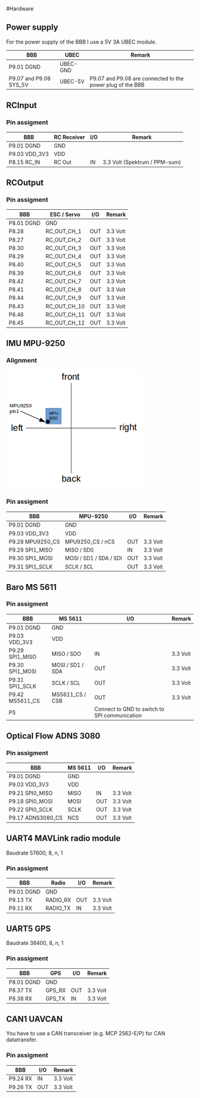 #Hardware

## Power supply
For the power supply of the BBB I use a 5V 3A UBEC module.

BBB | UBEC | Remark
------------ | ------------- | -------------
P9.01 DGND | UBEC-GND | | 
P9.07 and P9.08 SYS_5V | UBEC-5V | P9.07 and P9.08 are connected to the power plug of the BBB  |


## RCInput

### Pin assigment

BBB | RC Receiver | I/O | Remark
------------ | ------------- | ------------- | -------------
P9.01 DGND | GND | | 
P9.03 VDD_3V3 | VDD | |
P8.15 RC_IN | RC Out | IN | 3.3 Volt (Spektrum / PPM-sum) 

## RCOutput

### Pin assigment

BBB | ESC / Servo | I/O | Remark
------------ | ------------- | ------------- | -------------
P8.01 DGND | GND | 
P8.28 | RC_OUT_CH_1 | OUT | 3.3 Volt
P8.27 | RC_OUT_CH_2 | OUT | 3.3 Volt
P8.30 | RC_OUT_CH_3 | OUT | 3.3 Volt
P8.29 | RC_OUT_CH_4 | OUT | 3.3 Volt
P8.40 | RC_OUT_CH_5 | OUT | 3.3 Volt
P8.39 | RC_OUT_CH_6 | OUT | 3.3 Volt
P8.42 | RC_OUT_CH_7 | OUT | 3.3 Volt
P8.41 | RC_OUT_CH_8 | OUT | 3.3 Volt
P8.44 | RC_OUT_CH_9 | OUT | 3.3 Volt
P8.43 | RC_OUT_CH_10 | OUT | 3.3 Volt
P8.46 | RC_OUT_CH_11 | OUT | 3.3 Volt
P8.45 | RC_OUT_CH_12 | OUT | 3.3 Volt

## IMU MPU-9250

### Alignment

![MPU-9250 alignment](../pic/9250.png)


### Pin assigment

BBB | MPU-9250 | I/O | Remark
------------ | ------------- | ------------- | -------------
P9.01 DGND | GND | |
P9.03 VDD_3V3 | VDD | |
P9.28 MPU9250_CS | MPU9250_CS / nCS | OUT | 3.3 Volt
P9.29 SPI1_MISO | MISO / SD0 | IN | 3.3 Volt
P9.30 SPI1_MOSI | MOSI / SD1 / SDA / SDI | OUT | 3.3 Volt
P9.31 SPI1_SCLK | SCLK / SCL | OUT | 3.3 Volt


## Baro MS 5611

### Pin assigment

BBB | MS 5611 | I/O | Remark
------------ | ------------- | ------------- | -------------
P9.01 DGND | GND | |
P9.03 VDD_3V3 | VDD | |
P9.29 SPI1_MISO | MISO / SDO | IN | 3.3 Volt
P9.30 SPI1_MOSI | MOSI / SD1 / SDA | OUT | 3.3 Volt
P9.31 SPI1_SCLK | SCLK / SCL | OUT | 3.3 Volt
P9.42 MS5611_CS | MS5611_CS / CSB | OUT | 3.3 Volt
 | PS | | Connect to GND to switch to SPI communication


## Optical Flow ADNS 3080

### Pin assigment

BBB | MS 5611 | I/O | Remark
------------ | ------------- | ------------- | -------------
P9.01 DGND | GND | |
P9.03 VDD_3V3 | VDD | |
P9.21 SPI0_MISO | MISO  | IN | 3.3 Volt
P9.18 SPI0_MOSI | MOSI  | OUT | 3.3 Volt
P9.22 SPI0_SCLK | SCLK  | OUT | 3.3 Volt
P9.17 ADNS3080_CS | NCS | OUT | 3.3 Volt


## UART4 MAVLink radio module
Baudrate 57600, 8, n, 1

### Pin assigment

BBB | Radio | I/O | Remark
------------ | ------------- | ------------- | -------------
P9.01 DGND | GND | 
P9.13 TX | RADIO_RX | OUT | 3.3 Volt 
P9.11 RX | RADIO_TX | IN | 3.3 Volt


## UART5 GPS
Baudrate 38400, 8, n, 1

### Pin assigment

BBB | GPS | I/O | Remark
------------ | ------------- | ------------- | -------------
P8.01 DGND | GND | 
P8.37 TX | GPS_RX | OUT | 3.3 Volt 
P8.38 RX | GPS_TX | IN | 3.3 Volt


## CAN1 UAVCAN
You have to use a CAN transceiver (e.g. MCP 2562-E/P) for CAN datatransfer.

### Pin assigment

BBB | I/O | Remark
------------ | ------------- | -------------
P9.24 RX | IN | 3.3 Volt 
P9.26 TX | OUT | 3.3 Volt
